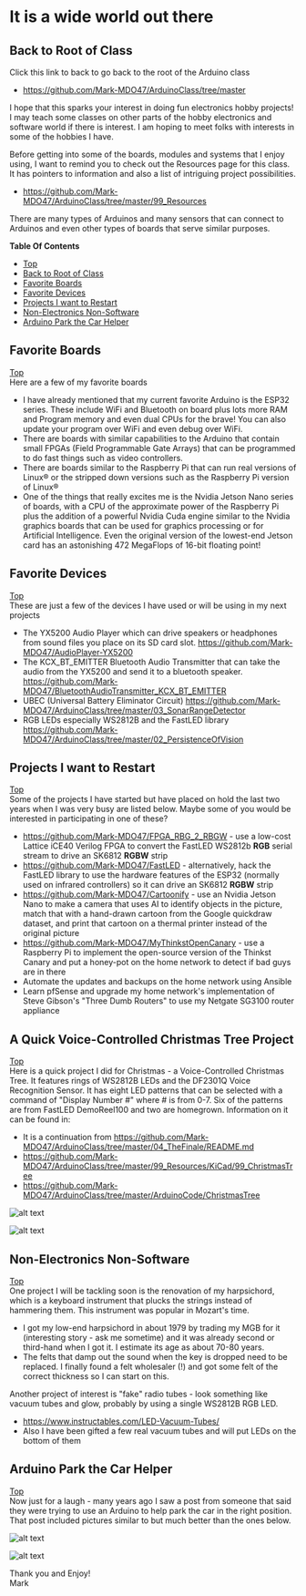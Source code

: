 # It is a wide world out there

## Back to Root of Class
Click this link to back to go back to the root of the Arduino class
- https://github.com/Mark-MDO47/ArduinoClass/tree/master


I hope that this sparks your interest in doing fun electronics hobby projects! I may teach some classes on other parts of the hobby electronics and software world if there is interest. I am hoping to meet folks with interests in some of the hobbies I have.

Before getting into some of the boards, modules and systems that I enjoy using, I want to remind you to check out the Resources page for this class. It has pointers to information and also a list of intriguing project possibilities.
- https://github.com/Mark-MDO47/ArduinoClass/tree/master/99_Resources

There are many types of Arduinos and many sensors that can connect to Arduinos and even other types of boards that serve similar purposes.

**Table Of Contents**
* [Top](#it-is-a-wide-world-out-there "Top")
* [Back to Root of Class](#back-to-root-of-class "Back to Root of Class")
* [Favorite Boards](#favorite-boards "Favorite Boards")
* [Favorite Devices](#favorite-devices "Favorite Devices")
* [Projects I want to Restart](#projects-i-want-to-restart "Projects I want to Restart")
* [Non-Electronics Non-Software](#non\-electronics-non\-software "Non-Electronics Non-Software")
* [Arduino Park the Car Helper](#arduino-park-the-car-helper "Arduino Park the Car Helper")

## Favorite Boards
[Top](#it-is-a-wide-world-out-there "Top")<br>
Here are a few of my favorite boards
- I have already mentioned that my current favorite Arduino is the ESP32 series. These include WiFi and Bluetooth on board plus lots more RAM and Program memory and even dual CPUs for the brave! You can also update your program over WiFi and even debug over WiFi.
- There are boards with similar capabilities to the Arduino that contain small FPGAs (Field Programmable Gate Arrays) that can be programmed to do fast things such as video controllers.
- There are boards similar to the Raspberry Pi that can run real versions of Linux&#174; or the stripped down versions such as the Raspberry Pi version of Linux&#174;
- One of the things that really excites me is the Nvidia Jetson Nano series of boards, with a CPU of the approximate power of the Raspberry Pi plus the addition of a powerful Nvidia Cuda engine similar to the Nvidia graphics boards that can be used for graphics processing or for Artificial Intelligence. Even the original version of the lowest-end Jetson card has an astonishing 472 MegaFlops of 16-bit floating point!

## Favorite Devices
[Top](#it-is-a-wide-world-out-there "Top")<br>
These are just a few of the devices I have used or will be using in my next projects
- The YX5200 Audio Player which can drive speakers or headphones from sound files you place on its SD card slot. https://github.com/Mark-MDO47/AudioPlayer-YX5200
- The KCX_BT_EMITTER Bluetooth Audio Transmitter that can take the audio from the YX5200 and send it to a bluetooth speaker. https://github.com/Mark-MDO47/BluetoothAudioTransmitter_KCX_BT_EMITTER
- UBEC (Universal Battery Eliminator  Circuit) https://github.com/Mark-MDO47/ArduinoClass/tree/master/03_SonarRangeDetector
- RGB LEDs especially WS2812B and the FastLED library https://github.com/Mark-MDO47/ArduinoClass/tree/master/02_PersistenceOfVision

## Projects I want to Restart
[Top](#it-is-a-wide-world-out-there "Top")<br>
Some of the projects I have started but have placed on hold the last two years when I was very busy are listed below. Maybe some of you would be interested in participating in one of these?
- https://github.com/Mark-MDO47/FPGA_RBG_2_RBGW - use a low-cost Lattice iCE40 Verilog FPGA to convert the FastLED WS2812b **RGB** serial stream to drive an SK6812 **RGBW** strip
- https://github.com/Mark-MDO47/FastLED - alternatively, hack the FastLED library to use the hardware features of the ESP32 (normally used on infrared controllers) so it can drive an SK6812 **RGBW** strip
- https://github.com/Mark-MDO47/Cartoonify - use an Nvidia Jetson Nano to make a camera that uses AI to identify objects in the picture, match that with a hand-drawn cartoon from the Google quickdraw dataset, and print that cartoon on a thermal printer instead of the original picture
- https://github.com/Mark-MDO47/MyThinkstOpenCanary - use a Raspberry Pi to implement the open-source version of the Thinkst Canary and put a honey-pot on the home network to detect if bad guys are in there
- Automate the updates and backups on the home network using Ansible
- Learn pfSense and upgrade my home network's implementation of Steve Gibson's "Three Dumb Routers" to use my Netgate SG3100 router appliance

## A Quick Voice-Controlled Christmas Tree Project
[Top](#it-is-a-wide-world-out-there "Top")<br>
Here is a quick project I did for Christmas - a Voice-Controlled Christmas Tree. It features rings of WS2812B LEDs and the DF2301Q Voice Recognition Sensor. It has eight LED patterns that can be selected with a command of "Display Number #" where # is from 0-7. Six of the patterns are from FastLED DemoReel100 and two are homegrown. Information on it can be found in:
- It is a continuation from https://github.com/Mark-MDO47/ArduinoClass/tree/master/04_TheFinale/README.md
- https://github.com/Mark-MDO47/ArduinoClass/tree/master/99_Resources/KiCad/99_ChristmasTree
- https://github.com/Mark-MDO47/ArduinoClass/tree/master/ArduinoCode/ChristmasTree

![alt text](https://github.com/Mark-MDO47/ArduinoClass/blob/master/99_Resources/Images/99_VC_ChristmasTree.jpg "Image of Voice-Controlled Christmas Tree front view")

![alt text](https://github.com/Mark-MDO47/ArduinoClass/blob/master/99_Resources/Images/99_VC_ChristmasTree_side.jpg "Image of Voice-Controlled Christmas Tree side view")

## Non-Electronics Non-Software
[Top](#it-is-a-wide-world-out-there "Top")<br>
One project I will be tackling soon is the renovation of my harpsichord, which is a keyboard instrument that plucks the strings instead of hammering them. This instrument was popular in Mozart's time.<br>
- I got my low-end harpsichord in about 1979 by trading my MGB for it (interesting story - ask me sometime) and it was already second or third-hand when I got it. I estimate its age as about 70-80 years.
- The felts that damp out the sound when the key is dropped need to be replaced. I finally found a felt wholesaler (!) and got some felt of the correct thickness so I can start on this.

Another project of interest is "fake" radio tubes - look something like vacuum tubes and glow, probably by using a single WS2812B RGB LED.
- https://www.instructables.com/LED-Vacuum-Tubes/
- Also I have been gifted a few real vacuum tubes and will put LEDs on the bottom of them

## Arduino Park the Car Helper
[Top](#it-is-a-wide-world-out-there "Top")<br>
Now just for a laugh - many years ago I saw a post from someone that said they were trying to use an Arduino to help park the car in the right position.  That post included pictures similar to but much better than the ones below.

![alt text](https://github.com/Mark-MDO47/ArduinoClass/blob/master/99_Resources/Images/ArduinoParkingHelper_1.jpg "Image 1 of Arduino project to help park the car")

![alt text](https://github.com/Mark-MDO47/ArduinoClass/blob/master/99_Resources/Images/ArduinoParkingHelper_2.jpg "Image 1 of Arduino project to help park the car")

Thank you and Enjoy!<br>
Mark
